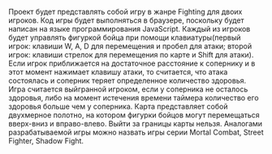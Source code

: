 Проект будет представлять собой игру в жанре Fighting для двоих игроков. Код игры будет выполняться в браузере, поскольку будет написан на языке программирования JavaScript. Каждый из игроков будет управлять фигуркой бойца при помощи клавиатуры(первый игрок: клавиши W, A, D для перемещения и пробел для атаки; второй игрок: клавиши стрелок для перемещения по карте и  Shift для атаки). Если игрок приближается на достаточное расстояние к сопернику и в этот момент нажимает клавишу атаки, то считается, что атака состоялась и соперник теряет определенное количество здоровья. Игра считается выйгранной игроком, если у соперника не осталось здоровья, либо на момент истечения времени таймера количество его здоровья больше чем у соперника. Карта представляет собой двухмерное полотно, на котором фигурки бойцов могут перемещаться вверх-вниз и вправо-влево. Выйти за границы карты нельзя. Аналогами разрабатываемой игры можно назвать игры серии Mortal Combat, Street Fighter, Shadow Fight.
